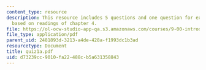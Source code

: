```yaml
---
content_type: resource
description: This resource includes 5 questions and one question for extra credit
  based on readings of chapter 4.
file: https://ol-ocw-studio-app-qa.s3.amazonaws.com/courses/9-00-introduction-to-psychology-fall-2004/d73239cc9010fa22488cb5a631358843_quiz1a.pdf
file_type: application/pdf
parent_uid: 2481893d-3213-a4de-428a-f1993dc1b3ad
resourcetype: Document
title: quiz1a.pdf
uid: d73239cc-9010-fa22-488c-b5a631358843
---
```

